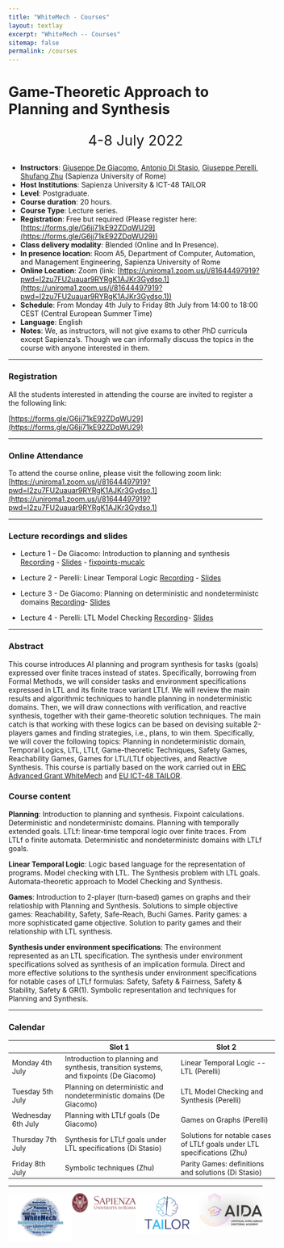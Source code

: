 ```yaml
---
title: "WhiteMech - Courses"
layout: textlay
excerpt: "WhiteMech -- Courses"
sitemap: false
permalink: /courses
---
```




# Game-Theoretic Approach to Planning and Synthesis

<p align="center" style="font-size:200%" > 4-8 July 2022 </p>

- **Instructors**: [Giuseppe De Giacomo](https://www.dis.uniroma1.it/degiacom/), [Antonio Di Stasio](https://www.dis.uniroma1.it/users/antonio_di-stasio), [Giuseppe Perelli](https://giuseppeperelli.github.io/), [Shufang Zhu](https://shufang-zhu.github.io/) (Sapienza University of Rome)
- **Host Institutions**: Sapienza University & ICT-48 TAILOR
- **Level**: Postgraduate.
- **Course duration**: 20 hours.
- **Course Type**: Lecture series.
- **Registration**: Free but required (Please register here: [https://forms.gle/G6jj71kE92ZDqWU29](https://forms.gle/G6jj71kE92ZDqWU29))
- **Class delivery modality**: Blended (Online and In Presence).
- **In presence location**: Room A5, Department of Computer, Automation, and Management Engineering, Sapienza University of Rome
- **Online Location**: Zoom (link: [https://uniroma1.zoom.us/j/81644497919?pwd=I2zu7FU2uauar9RYRgK1AJKr3Gydso.1](https://uniroma1.zoom.us/j/81644497919?pwd=I2zu7FU2uauar9RYRgK1AJKr3Gydso.1))
- **Schedule**: From Monday 4th July to Friday 8th July from 14:00 to 18:00 CEST (Central European Summer Time)
- **Language**: English
- **Notes**: We, as instructors, will not give exams to other PhD curricula except Sapienza’s. Though we can informally discuss the topics in the course with anyone interested in them.

-----

### Registration
All the students interested in attending the course are invited to register a the following link:

[https://forms.gle/G6jj71kE92ZDqWU29](https://forms.gle/G6jj71kE92ZDqWU29)

-----

### Online Attendance
To attend the course online, please visit the following zoom link:
[https://uniroma1.zoom.us/j/81644497919?pwd=I2zu7FU2uauar9RYRgK1AJKr3Gydso.1](https://uniroma1.zoom.us/j/81644497919?pwd=I2zu7FU2uauar9RYRgK1AJKr3Gydso.1)

-----

### Lecture recordings and slides

- Lecture 1 - De Giacomo: Introduction to planning and synthesis [Recording](https://uniroma1.zoom.us/rec/share/9YCo5btMN-olbxRoBSJp-BqLgnmwJimmcSVIOWORPLMJzuUktxAFQ-ZGgVS7HIgq.UNAzKHPoGTTVOK6p?startTime=1656936892000) - [Slides](game-theoretic-PhD-AI/lecture1.pdf) - [fixpoints-mucalc](game-theoretic-PhD-AI/fixpoints-mucalc.pdf)

- Lecture 2 - Perelli: Linear Temporal Logic [Recording](https://uniroma1.zoom.us/rec/share/9YCo5btMN-olbxRoBSJp-BqLgnmwJimmcSVIOWORPLMJzuUktxAFQ-ZGgVS7HIgq.UNAzKHPoGTTVOK6p?startTime=1656943663000) - [Slides](game-theoretic-PhD-AI/lecture2.pdf)

- Lecture 3 - De Giacomo: Planning on deterministic and nondeterministc domains [Recording](https://uniroma1.zoom.us/rec/share/6MS2Wc-fc4mYkOEcdsL0uIaQsAhTnKPCvpCjx6GARMjAzeVnloq_Zqbrt0vvTDi9.Yg83DRg0bUtLtQBg?startTime=1657023025000)- [Slides](game-theoretic-PhD-AI/lecture3.pdf)

- Lecture 4 - Perelli: LTL Model Checking [Recording](https://uniroma1.zoom.us/rec/share/6MS2Wc-fc4mYkOEcdsL0uIaQsAhTnKPCvpCjx6GARMjAzeVnloq_Zqbrt0vvTDi9.Yg83DRg0bUtLtQBg?startTime=1657030331000)- [Slides](game-theoretic-PhD-AI/lecture4.pdf)

-----

### Abstract

This course introduces AI planning and program synthesis for tasks (goals) expressed over finite traces instead of states. Specifically, borrowing from Formal Methods, we will consider tasks and environment specifications expressed in LTL and its finite trace variant LTLf. We will review the main results and algorithmic techniques to handle planning in nondeterministic domains. Then, we will draw connections with verification, and reactive synthesis, together with their game-theoretic solution techniques. The main catch is that working with these logics can be based on devising suitable 2-players games and finding strategies, i.e., plans, to win them. Specifically, we will cover the following topics: Planning in nondeterministic domain, Temporal Logics, LTL, LTLf, Game-theoretic Techniques, Safety Games, Reachability Games, Games for LTL/LTLf objectives, and Reactive Synthesis. This course is partially based on the work carried out in [ERC Advanced Grant WhiteMech](https://whitemech.github.io) and [EU ICT-48 TAILOR](https://tailor-network.eu).

### Course content

<b>Planning</b>:
Introduction to planning and synthesis. Fixpoint calculations. Deterministic and nondeterministc domains. Planning with temporally extended goals. LTLf: linear-time temporal logic over finite traces. From LTLf o finite automata. Deterministic and nondeterministc domains with LTLf goals.

<b>Linear Temporal Logic</b>: Logic based language for the representation of programs. Model checking with LTL. The Synthesis problem with LTL goals. Automata-theoretic approach to Model Checking and Synthesis.

<b>Games</b>:
Introduction to 2-player (turn-based) games on graphs and their relatioship with Planning and Synthesis. Solutions to simple objective games: Reachability, Safety, Safe-Reach, Buchi Games.
Parity games: a more sophisticated game objective. Solution to parity games and their relationship with LTL synthesis.

<b>Synthesis under environment specifications</b>:
The environment represented as an LTL specification. The synthesis under environment specifications solved as synthesis of an implication formula. Direct and more effective solutions to the synthesis under environment specifications for notable cases of LTLf formulas: Safety, Safety & Fairness, Safety & Stability, Safety & GR(1). Symbolic representation and techniques for Planning and Synthesis.

-----

### Calendar


<table style="width:105%">
  <thead>
    <tr>
      <th></th>
      <th>Slot 1</th>
      <th>Slot 2</th>
    </tr>
  </thead>
  <tbody>
    <tr>
      <td>Monday 4th July</td>
      <td>Introduction to planning and synthesis, transition systems, and fixpoints (De Giacomo)</td>
      <td>Linear Temporal Logic -- LTL (Perelli)</td>
    </tr>
    <tr>
      <td>Tuesday 5th July</td>
      <td>Planning on deterministic and nondeterministic domains (De Giacomo)</td>
      <td>LTL Model Checking and Synthesis (Perelli)</td>
    </tr>
    <tr>
      <td>Wednesday 6th July </td>
      <td>Planning with LTLf goals (De Giacomo) </td>
      <td>Games on Graphs (Perelli) </td>
    </tr>
    <tr>
      <td>Thursday 7th July</td>
      <td>Synthesis for LTLf goals under LTL specifications (Di Stasio) </td>
      <td>Solutions for notable cases of LTLf goals under LTL specifications (Zhu) </td>
    </tr>
    <tr>
      <td>Friday 8th July</td>
      <td>Symbolic techniques (Zhu)</td>
      <td>Parity Games: definitions and solutions (Di Stasio)</td>
    </tr>
  </tbody>
</table>


-----

[<img src="static/images/logopic/logo-whitemech.svg" style="float:left" width="25%" alt="WhiteMech Logo">](https://whitemech.github.io)
[<img src="static/images/logopic/logo-AIDA.png" style="float:right" width="25%" alt="AIDA Logo">](https://tailor-network.eu/aida/)
[<img src="static/images/logopic/TAILOR-logo.jpg" style="float:right" width="25%" alt="TAILOR Logo">](https://tailor-network.eu)
[<img src="static/images/logopic/logo-sapienza.svg" style="float:left" width="25%" alt="WhiteMech Logo">](https://www.uniroma1.it/en/pagina-strutturale/home)

